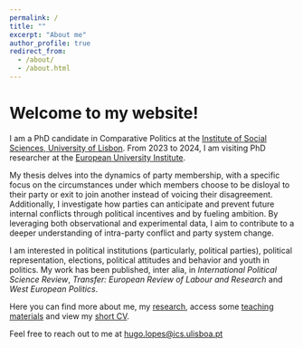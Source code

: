 ```yaml
---
permalink: /
title: ""
excerpt: "About me"
author_profile: true
redirect_from: 
  - /about/
  - /about.html
---
```


Welcome to my website!
======

I am a PhD candidate in Comparative Politics at the [Institute of Social Sciences, University of Lisbon](https://www.ics.ulisboa.pt/). From 2023 to 2024, I am visiting PhD researcher at the [European University Institute](https://www.eui.eu/en/academic-units/political-and-social-sciences).

My thesis delves into the dynamics of party membership, with a specific focus on the circumstances under which members choose to be disloyal to their party or exit to join another instead of voicing their disagreement. Additionally, I investigate how parties can anticipate and prevent future internal conflicts through political incentives and by fueling ambition. By leveraging both observational and experimental data, I aim to contribute to a deeper understanding of intra-party conflict and party system change.

I am interested in political institutions (particularly, political parties), political representation, elections, political attitudes and behavior and youth in politics. My work has been published, inter alia, in <i>International Political Science Review</i>, <i>Transfer: European Review of Labour and Research</i> and <i>West European Politics</i>. 

Here you can find more about me, my [research](https://hugoferrinholopes.github.io/publications/), access some [teaching materials](https://hugoferrinholopes.github.io/teaching/) and view my [short CV](https://hugoferrinholopes.github.io/cv/).

Feel free to reach out to me at [hugo.lopes@ics.ulisboa.pt](hugo.lopes@ics.ulisboa.pt)
